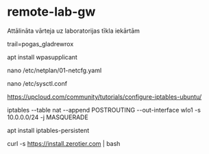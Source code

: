 # remote-lab-gw
Attālināta vārteja uz laboratorijas tīkla iekārtām

trail=pogas_gladrewrox

apt install wpasupplicant

nano /etc/netplan/01-netcfg.yaml

nano /etc/sysctl.conf

https://upcloud.com/community/tutorials/configure-iptables-ubuntu/

iptables --table nat --append POSTROUTING --out-interface wlo1 -s 10.0.0.0/24 -j MASQUERADE

apt install iptables-persistent

curl -s https://install.zerotier.com | bash
